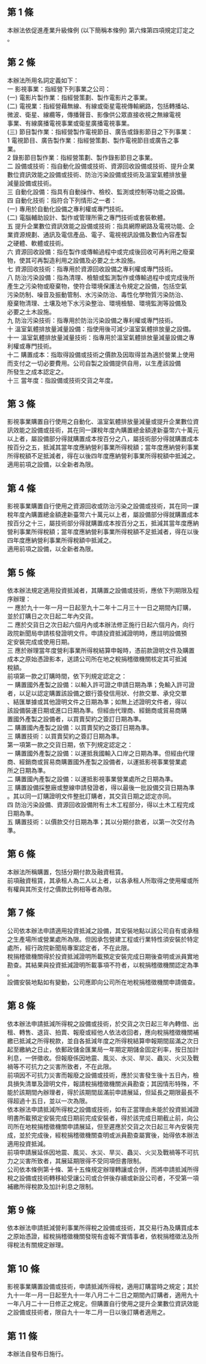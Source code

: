第 1 條
-------
本辦法依促進產業升級條例 (以下簡稱本條例) 第六條第四項規定訂定之  
。

第 2 條
-------
本辦法所用名詞定義如下：  
一  影視事業：指經營下列事業之公司：  
 (一) 電影片製作業：指經營策劃、製作電影片之事業。  
 (二) 電視業：指經營藉無線、有線或衛星電視傳輸網路，包括轉播站、  
      微波、衛星、線纜等，傳播聲音、影像供公眾直接收視之無線電視  
      事業、有線廣播電視事業或衛星廣播電視事業。  
 (三) 節目製作業：指經營製作電視節目、廣告或錄影節目之下列事業：  
      1 電視節目、廣告製作業：指經營策劃、製作電視節目或廣告之事  
        業。  
      2 錄影節目製作業：指經營策劃、製作錄影節目之事業。  
二  設備或技術：指自動化設備或技術、資源回收設備或技術、提升企業  
    數位資訊效能之設備或技術、防治污染設備或技術及溫室氣體排放量  
    減量設備或技術。  
三  自動化設備：指具有自動操作、檢校、監測或控制等功能之設備。  
四  自動化技術：指符合下列情形之一者：  
 (一) 專用於自動化設備之專利權或專門技術。  
 (二) 電腦輔助設計、製作或管理所需之專門技術或套裝軟體。  
五  提升企業數位資訊效能之設備或技術：指具網際網路及電視功能、企  
    業資源規劃、通訊及電信產品、電子、電視視訊設備及數位內容產製  
    之硬體、軟體或技術。  
六  資源回收設備：指在製作或傳輸過程中或完成後回收可再利用之廢棄  
    物，使其可再製造利用之設備及必要之土木設施。  
七  資源回收技術：指專用於資源回收設備之專利權或專門技術。  
八  防治污染設備：指為清理、檢驗或監測製作或傳輸過程中或完成後所  
    產生之污染物或廢棄物，使符合環境保護法令規定之設備，包括空氣  
    污染防制、噪音及振動管制、水污染防治、毒性化學物質污染防治、  
    廢棄物清理、土壤及地下水污染整治、環境檢驗、環境監測等設備及  
    必要之土木設施。  
九  防治污染技術：指專用於防治污染設備之專利權或專門技術。  
十  溫室氣體排放量減量設備：指使用後可減少溫室氣體排放量之設備。  
十一  溫室氣體排放量減量技術：指專用於溫室氣體排放量減量設備之專  
      利權或專門技術。  
十二  購置成本：指取得設備或技術之價款及因取得並為適於營業上使用  
      而支付之一切必要費用。公司自製之設備提供自用，以生產該設備  
      所發生之成本認定之。  
十三  當年度：指設備或技術交貨之年度。

第 3 條
-------
影視事業購置自行使用之自動化、溫室氣體排放量減量或提升企業數位資  
訊效能之設備或技術，其在同一課稅年度內購置總金額達新臺幣六十萬元  
以上者，屬設備部分得就購置成本按百分之八，屬技術部分得就購置成本  
按百分之五，抵減其當年度應納營利事業所得稅額；當年度應納營利事業  
所得稅額不足抵減者，得在以後四年度應納營利事業所得稅額中抵減之。  
適用前項之設備，以全新者為限。

第 4 條
-------
影視事業購置自行使用之資源回收或防治污染之設備或技術，其在同一課  
稅年度內購置總金額達新臺幣六十萬元以上者，屬設備部分得就購置成本  
按百分之十三，屬技術部分得就購置成本按百分之五，抵減其當年度應納  
營利事業所得稅額；當年度應納營利事業所得稅額不足抵減者，得在以後  
四年度應納營利事業所得稅額中抵減之。  
適用前項之設備，以全新者為限。

第 5 條
-------
依本辦法規定適用投資抵減者，其購置之設備或技術，應依下列期限及程  
序辦理：  
一  應於九十一年一月一日起至九十二年十二月三十一日之期間內訂購，  
    並於訂購日之次日起二年內交貨。  
二  應於交貨日之次日起六個月內或本辦法修正施行日起六個月內，向行  
    政院新聞局申請核發證明文件。申請投資抵減證明時，應註明設備預  
    定安裝完成或使用日期。  
三  應於辦理當年度營利事業所得稅結算申報時，憑前款證明文件及購置  
    成本之原始憑證影本，送請公司所在地之稅捐稽徵機關核定其可抵減  
    稅額。  
前項第一款之訂購時間，依下列規定認定之：  
一  購置國外產製之設備：以輸入許可證之申請日期為準；免輸入許可證  
    者，以足以認定購置該設備之銀行簽發信用狀、付款交單、承兌交單  
    、結匯單據或其他證明文件之日期為準；如無上述證明文件者，得以  
    該設備裝運日期或進口日期為準。但經由代理商、經銷商或貿易商購  
    置國外產製之設備者，以買賣契約之簽訂日期為準。  
二  購置國內產製之設備：以買賣契約之簽訂日期為準。  
三  購置技術：以買賣契約之簽訂日期為準。  
第一項第一款之交貨日期，依下列規定認定之：  
一  購置國外產製之設備：以運抵我國輸入口岸之日期為準。但經由代理  
    商、經銷商或貿易商購置國外產製之設備者，以運抵影視事業營業處  
    所之日期為準。  
二  購置國內產製之設備：以運抵影視事業營業處所之日期為準。  
三  購置設備採整廠或整線申請發證者，得以最後一批設備交貨日期為準  
    。其以同一訂購證明文件整批訂購者，其交貨日期之認定亦同。  
四  防治污染設備、資源回收設備附有土木工程部分，得以土木工程完成  
    日期為準。  
五  購置技術：以價款交付日期為準；其以分期付款者，以第一次交付為  
    準。

第 6 條
-------
本辦法所稱購置，包括分期付款及融資租賃。  
前項融資租賃，其承租人為二人以上者，以各承租人所取得之使用權或所  
有權與其所支付之價款比例相等者為限。

第 7 條
-------
公司依本辦法申請適用投資抵減之設備，其安裝地點以該公司自有或承租  
之生產場所或營業處所為限。但因承包營建工程或行業特性須安裝於特定  
處所，經行政院新聞局專案認定者，不在此限。  
稅捐稽徵機關得於投資抵減證明所載預定安裝完成日期後查明或派員實地  
勘查。其結果與投資抵減證明所載事項不符者，以稅捐稽徵機關認定為準  
。  
設備安裝地點如有變動，公司應即向公司所在地稅捐稽徵機關申請備查。

第 8 條
-------
依本辦法申請抵減所得稅之設備或技術，於交貨之次日起三年內轉借、出  
租、轉售、退貨、拍賣、報廢或經他人依法收回者，應向稅捐稽徵機關補  
繳已抵減之所得稅款，並自各抵減年度之所得稅結算申報期間屆滿之次日  
起至繳納之日止，依郵政儲金匯業局一年期定期儲金固定利率，按日加計  
利息，一併徵收。但報廢係因地震、風災、水災、旱災、蟲災、火災及戰  
禍等不可抗力之災害所致者，不在此限。  
前項因不可抗力災害而報廢之設備或技術，應於災害發生後十五日內，檢  
具損失清單及證明文件，報請稅捐稽徵機關派員勘查；其因情形特殊，不  
能於該期間內辦理者，得於該期間屆滿前申請展延，但延長之期限最長不  
得超過十五日，並以一次為限。  
依本辦法申請抵減所得稅之設備或技術，如有正當理由未能於投資抵減證  
明書所載預定安裝完成日期前完成安裝者，得於該完成日期截止前，向公  
司所在地稅捐稽徵機關申請展延，但至遲應於交貨之次日起三年內安裝完  
成，並於完成後，經稅捐稽徵機關查明或派員勘查屬實後，始得依本辦法  
適用投資抵減。  
前項申請展延係因地震、風災、水災、旱災、蟲災、火災及戰禍等不可抗  
力之災害所致者，其展延期限得不受同項但書限制。  
公司依本條例第十條、第十五條規定辦理轉讓或合併，而將申請抵減所得  
稅之設備或技術轉移給受讓公司或合併後存續或新設公司者，不受第一項  
補繳所得稅款及加計利息之限制。

第 9 條
-------
依本辦法申請抵減營利事業所得稅之設備或技術，其交易行為及購買成本  
之原始憑證，經稅捐稽徵機關發現有虛報不實情事者，依稅捐稽徵法及所  
得稅法有關規定辦理。

第 10 條
--------
影視事業購置設備或技術，申請抵減所得稅，適用訂購當時之規定；其於  
九十一年一月一日起至九十一年八月二十二日之期間內訂購者，適用九十  
一年八月二十一日修正之規定。但購置自行使用之提升企業數位資訊效能  
之設備或技術者，限自九十一年二月一日以後訂購者適用之。

第 11 條
--------
本辦法自發布日施行。

